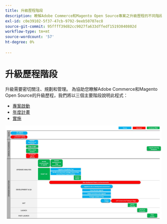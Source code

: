 ```yaml
---
title: 升級歷程階段
description: 瞭解Adobe Commerce和Magento Open Source專案之升級歷程的不同階段。
exl-id: c0e39102-5f37-47cb-9792-9eeb50707ec8
source-git-commit: 95ffff39d82cc9027fa633dffedf15193040802d
workflow-type: tm+mt
source-wordcount: '57'
ht-degree: 0%

---
```


# 升級歷程階段

升級需要密切關注、規劃和管理。 為協助您瞭解Adobe Commerce和Magento Open Source的升級歷程，我們將以三個主要階段說明此程式：

- [專案啟動](project-launch.md)
- [年度計畫](annual-planning.md)
- [實施](implementation.md)

![](../../assets/upgrade-guide/upgrade-journey-phases.svg)
